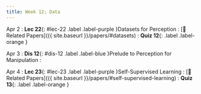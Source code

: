 ```yaml
---
title: Week 12; Data
---
```


Apr 2
: **Lec 22**{: #lec-22 .label .label-purple }Datasets for Perception
  : [📃 Related Papers]({{ site.baseurl }}/papers/#datasets)
: **Quiz 12**{: .label .label-orange }


Apr 3
: **Dis 12**{: #dis-12 .label .label-blue }Prelude to Perception for Manipulation
  : &nbsp;

Apr 4
: **Lec 23**{: #lec-23 .label .label-purple }Self-Supervised Learning
  : [📃 Related Papers]({{ site.baseurl }}/papers/#self-supervised-learning)
: **Quiz 13**{: .label .label-orange }

